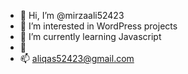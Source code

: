 - 👋 Hi, I’m @mirzaali52423
- 👀 I’m interested in WordPress projects 
- 🌱 I’m currently learning Javascript 
- 💞️ 
- 📫 aliqas52423@gmail.com 

<!---
mirzaali52423/mirzaali52423 is a ✨ special ✨ repository because its `README.md` (this file) appears on your GitHub profile.
You can click the Preview link to take a look at your changes.
--->
